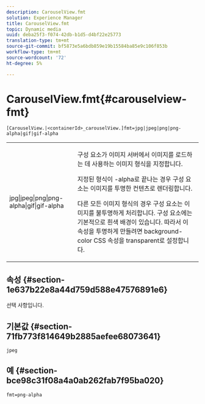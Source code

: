 ```yaml
---
description: CarouselView.fmt
solution: Experience Manager
title: CarouselView.fmt
topic: Dynamic media
uuid: deba25f3-f074-42db-b1d5-d4bf22e25773
translation-type: tm+mt
source-git-commit: bf5873e5a6bdb859e19b15584ba85e9c106f853b
workflow-type: tm+mt
source-wordcount: '72'
ht-degree: 5%

---
```



# CarouselView.fmt{#carouselview-fmt}

`[CarouselView.|<containerId>_carouselView.]fmt=jpg|jpeg|png|png-alpha|gif|gif-alpha`

<table id="table_441553CD34C94A58A9D7CBF772DEDDB6"> 
 <tbody> 
  <tr> 
   <td colname="col1"> <p> <span class="codeph"> jpg|jpeg|png|png-alpha|gif|gif-alpha</span> </p> </td> 
   <td colname="col2"> <p> 구성 요소가 이미지 서버에서 이미지를 로드하는 데 사용하는 이미지 형식을 지정합니다. </p> <p>지정된 형식이 <span class="codeph"> -alpha</span>로 끝나는 경우 구성 요소는 이미지를 투명한 컨텐츠로 렌더링합니다. </p> <p>다른 모든 이미지 형식의 경우 구성 요소는 이미지를 불투명하게 처리합니다. 구성 요소에는 기본적으로 흰색 배경이 있습니다. 따라서 이 속성을 투명하게 만들려면 <span class="codeph"> background-color</span> CSS 속성을 <span class="codeph"> transparent</span>로 설정합니다. </p> </td> 
  </tr> 
 </tbody> 
</table>

## 속성 {#section-1e637b22e8a44d759d588e47576891e6}

선택 사항입니다.

## 기본값 {#section-71fb773f814649b2885aefee68073641}

`jpeg`

## 예 {#section-bce98c31f08a4a0ab262fab7f95ba020}

`fmt=png-alpha`
